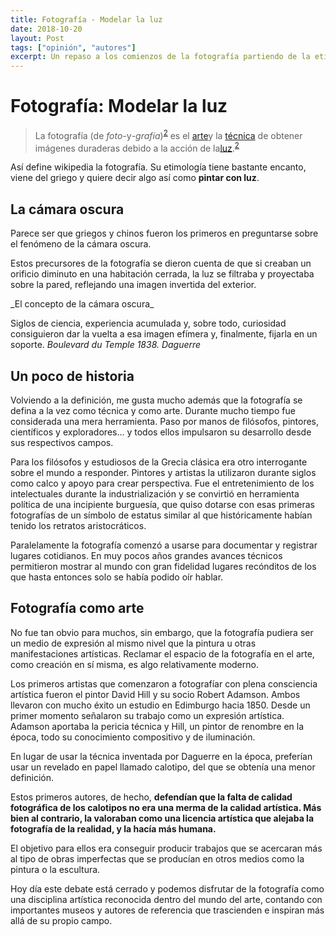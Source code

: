 ```yaml
---
title: Fotografía - Modelar la luz
date: 2018-10-20
layout: Post
tags: ["opinión", "autores"]
excerpt: Un repaso a los comienzos de la fotografía partiendo de la etimología del propio término.
---
```


# Fotografía: Modelar la luz

<blockquote>La fotografía (de <i>foto-</i>y<i>-grafía</i>)<sup id="cite_ref-RAE_2-0" class="reference separada"><a href="https://es.wikipedia.org/wiki/Fotograf%C3%ADa#cite_note-RAE-2">2</a></sup> es el <a title="Arte" href="https://es.wikipedia.org/wiki/Arte#Disciplinas_art.C3.ADsticas">arte</a>y la <a title="Técnica" href="https://es.wikipedia.org/wiki/T%C3%A9cnica">técnica</a> de obtener imágenes duraderas debido a la acción de la<a title="Luz" href="https://es.wikipedia.org/wiki/Luz">luz</a>.<sup id="cite_ref-RAE_2-1" class="reference separada"><a href="https://es.wikipedia.org/wiki/Fotograf%C3%ADa#cite_note-RAE-2">2</a></sup></blockquote>

Así define wikipedia la fotografía. Su etimología tiene bastante encanto, viene del griego y quiere decir algo así como **pintar con luz**.

## La cámara oscura

Parece ser que griegos y chinos fueron los primeros en preguntarse sobre el fenómeno de la cámara oscura.

Estos precursores de la fotografía se dieron cuenta de que si creaban un orificio diminuto en una habitación cerrada, la luz se filtraba y proyectaba sobre la pared, reflejando una imagen invertida del exterior.

<Photo name="camara_oscura.jpg" alt="Dibujo que muestra cómo funcionaban las primeras cámaras oscuras" />
_El concepto de la cámara oscura_

Siglos de ciencia, experiencia acumulada y, sobre todo, curiosidad consiguieron dar la vuelta a esa imagen efímera y, finalmente, fijarla en un soporte.
<Photo name="boulevard_du_temple_by_daguerre.jpg" alt="La primera fotografía realizada" />
_Boulevard du Temple 1838. Daguerre_

## Un poco de historia

Volviendo a la definición, me gusta mucho además que la fotografía se defina a la vez como técnica y como arte. Durante mucho tiempo fue considerada una mera herramienta. Paso por manos de filósofos, pintores, científicos y exploradores… y todos ellos impulsaron su desarrollo desde sus respectivos campos.

Para los filósofos y estudiosos de la Grecia clásica era otro interrogante sobre el mundo a responder. Pintores y artistas la utilizaron durante siglos como calco y apoyo para crear perspectiva. Fue el entretenimiento de los intelectuales durante la industrialización y se convirtió en herramienta política de una incipiente burguesía, que quiso dotarse con esas primeras fotografías de un símbolo de estatus similar al que históricamente habían tenido los retratos aristocráticos.

<div class="grid grid-cols-4 sm:flex sm:justify-center">
  <Photo class="sm:w-64" name="primeras_fotografias_1.jpg" alt="Retrato de un grupo de mujeres burguesas" />
  <Photo class="sm:hidden" name="primeras_fotografias_2.jpg" alt="Retrato familiar" />
  <Photo class="sm:hidden" name="primeras_fotografias_3.jpg" alt="Retrato de un mago" />
  <Photo class="sm:w-64" name="primeras_fotografias_4.jpg" alt="Retrato teatralizado de un grupo de mujeres" />
</div>

Paralelamente la fotografía comenzó a usarse para documentar y registrar lugares cotidianos. En muy pocos años grandes avances técnicos permitieron mostrar al mundo con gran fidelidad lugares recónditos de los que hasta entonces solo se había podido oír hablar.

<div class="grid grid-rows-2 justify-center">
  <Photo class="object-cover" name="canaletto_fogli.jpg" alt="Retrato de un mago" />
  <Photo class="object-cover" name="piramides_por_le_gray.jpg" alt="Panorámica de las pirámides de egipto" />
</div>

## Fotografía como arte

No fue tan obvio para muchos, sin embargo, que la fotografía pudiera ser un medio de expresión al mismo nivel que la pintura u otras manifestaciones artísticas. Reclamar el espacio de la fotografía en el arte, como creación en sí misma, es algo relativamente moderno.

Los primeros artistas que comenzaron a fotografíar con plena consciencia artística fueron el pintor David Hill y su socio Robert Adamson. Ambos llevaron con mucho éxito un estudio en Edimburgo hacia 1850. Desde un primer momento señalaron su trabajo como un expresión artística. Adamson aportaba la pericia técnica y Hill, un pintor de renombre en la época, todo su conocimiento compositivo y de iluminación.

En lugar de usar la técnica inventada por Daguerre en la época, preferían usar un revelado en papel llamado calotipo, del que se obtenía una menor definición.

Estos primeros autores, de hecho, **defendían que la falta de calidad fotográfica de los calotipos no era una merma de la calidad artística. Más bien al contrario, la valoraban como una licencia artística que alejaba la fotografía de la realidad, y la hacía más humana.**

El objetivo para ellos era conseguir producir trabajos que se acercaran más al tipo de obras imperfectas que se producían en otros medios como la pintura o la escultura.

Hoy día este debate está cerrado y podemos disfrutar de la fotografía como una disciplina artística reconocida dentro del mundo del arte, contando con importantes museos y autores de referencia que trascienden e inspiran más allá de su propio campo.

